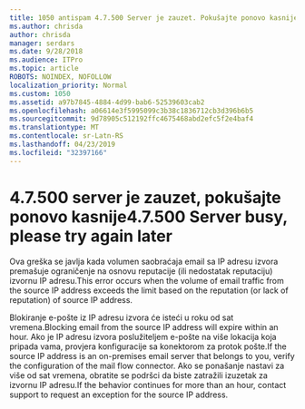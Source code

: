 ```yaml
---
title: 1050 antispam 4.7.500 Server je zauzet. Pokušajte ponovo kasnije od [XXX.XXX.XXX.XXX]
ms.author: chrisda
author: chrisda
manager: serdars
ms.date: 9/28/2018
ms.audience: ITPro
ms.topic: article
ROBOTS: NOINDEX, NOFOLLOW
localization_priority: Normal
ms.custom: 1050
ms.assetid: a97b7845-4884-4d99-bab6-52539603cab2
ms.openlocfilehash: a06614e3f5995099c3b38c1836712cb3d396b6b5
ms.sourcegitcommit: 9d78905c512192ffc4675468abd2efc5f2e4baf4
ms.translationtype: MT
ms.contentlocale: sr-Latn-RS
ms.lasthandoff: 04/23/2019
ms.locfileid: "32397166"
---
```

# <a name="47500-server-busy-please-try-again-later"></a><span data-ttu-id="08012-103">4.7.500 server je zauzet, pokušajte ponovo kasnije</span><span class="sxs-lookup"><span data-stu-id="08012-103">4.7.500 Server busy, please try again later</span></span>

<span data-ttu-id="08012-104">Ova greška se javlja kada volumen saobraćaja email sa IP adresu izvora premašuje ograničenje na osnovu reputacije (ili nedostatak reputaciju) izvornu IP adresu.</span><span class="sxs-lookup"><span data-stu-id="08012-104">This error occurs when the volume of email traffic from the source IP address exceeds the limit based on the reputation (or lack of reputation) of source IP address.</span></span>

<span data-ttu-id="08012-105">Blokiranje e-pošte iz IP adresu izvora će isteći u roku od sat vremena.</span><span class="sxs-lookup"><span data-stu-id="08012-105">Blocking email from the source IP address will expire within an hour.</span></span> <span data-ttu-id="08012-106">Ako je IP adresu izvora poslužiteljem e-pošte na više lokacija koja pripada vama, provjera konfiguracije sa konektorom za protok pošte.</span><span class="sxs-lookup"><span data-stu-id="08012-106">If the source IP address is an on-premises email server that belongs to you, verify the configuration of the mail flow connector.</span></span> <span data-ttu-id="08012-107">Ako se ponašanje nastavi za više od sat vremena, obratite se podršci da biste zatražili izuzetak za izvornu IP adresu.</span><span class="sxs-lookup"><span data-stu-id="08012-107">If the behavior continues for more than an hour, contact support to request an exception for the source IP address.</span></span>
